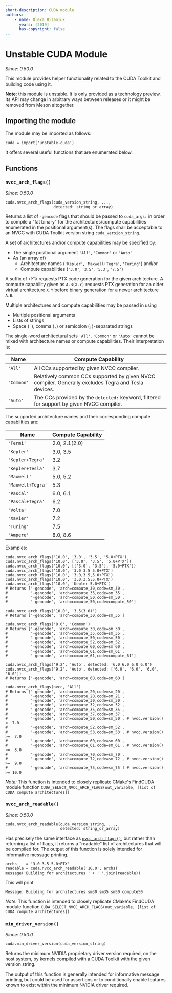 ```yaml
---
short-description: CUDA module
authors:
    - name: Olexa Bilaniuk
      years: [2019]
      has-copyright: false
...
```


# Unstable CUDA Module
_Since: 0.50.0_

This module provides helper functionality related to the CUDA Toolkit and
building code using it.


**Note**: this module is unstable. It is only provided as a technology preview.
Its API may change in arbitrary ways between releases or it might be removed
from Meson altogether.


## Importing the module

The module may be imported as follows:

``` meson
cuda = import('unstable-cuda')
```

It offers several useful functions that are enumerated below.


## Functions

### `nvcc_arch_flags()`
_Since: 0.50.0_

``` meson
cuda.nvcc_arch_flags(cuda_version_string, ...,
                     detected: string_or_array)
```

Returns a list of `-gencode` flags that should be passed to `cuda_args:` in
order to compile a "fat binary" for the architectures/compute capabilities
enumerated in the positional argument(s). The flags shall be acceptable to
an NVCC with CUDA Toolkit version string `cuda_version_string`.

A set of architectures and/or compute capabilities may be specified by:

- The single positional argument `'All'`, `'Common'` or `'Auto'`
- As (an array of)
  - Architecture names (`'Kepler'`, `'Maxwell+Tegra'`, `'Turing'`) and/or
  - Compute capabilities (`'3.0'`, `'3.5'`, `'5.3'`, `'7.5'`)

A suffix of `+PTX` requests PTX code generation for the given architecture.
A compute capability given as `A.B(X.Y)` requests PTX generation for an older
virtual architecture `X.Y` before binary generation for a newer architecture
`A.B`.

Multiple architectures and compute capabilities may be passed in using

- Multiple positional arguments
- Lists of strings
- Space (` `), comma (`,`) or semicolon (`;`)-separated strings

The single-word architectural sets `'All'`, `'Common'` or `'Auto'` cannot be
mixed with architecture names or compute capabilities. Their interpretation is:

| Name              | Compute Capability |
|-------------------|--------------------|
| `'All'`           | All CCs supported by given NVCC compiler. |
| `'Common'`        | Relatively common CCs supported by given NVCC compiler. Generally excludes Tegra and Tesla devices. |
| `'Auto'`          | The CCs provided by the `detected:` keyword, filtered for support by given NVCC compiler. |

The supported architecture names and their corresponding compute capabilities
are:

| Name              | Compute Capability |
|-------------------|--------------------|
| `'Fermi'`         | 2.0, 2.1(2.0)      |
| `'Kepler'`        | 3.0, 3.5           |
| `'Kepler+Tegra'`  | 3.2                |
| `'Kepler+Tesla'`  | 3.7                |
| `'Maxwell'`       | 5.0, 5.2           |
| `'Maxwell+Tegra'` | 5.3                |
| `'Pascal'`        | 6.0, 6.1           |
| `'Pascal+Tegra'`  | 6.2                |
| `'Volta'`         | 7.0                |
| `'Xavier'`        | 7.2                |
| `'Turing'`        | 7.5                |
| `'Ampere'`        | 8.0, 8.6           |


Examples:

    cuda.nvcc_arch_flags('10.0', '3.0', '3.5', '5.0+PTX')
    cuda.nvcc_arch_flags('10.0', ['3.0', '3.5', '5.0+PTX'])
    cuda.nvcc_arch_flags('10.0', [['3.0', '3.5'], '5.0+PTX'])
    cuda.nvcc_arch_flags('10.0', '3.0 3.5 5.0+PTX')
    cuda.nvcc_arch_flags('10.0', '3.0,3.5,5.0+PTX')
    cuda.nvcc_arch_flags('10.0', '3.0;3.5;5.0+PTX')
    cuda.nvcc_arch_flags('10.0', 'Kepler 5.0+PTX')
    # Returns ['-gencode', 'arch=compute_30,code=sm_30',
    #          '-gencode', 'arch=compute_35,code=sm_35',
    #          '-gencode', 'arch=compute_50,code=sm_50',
    #          '-gencode', 'arch=compute_50,code=compute_50']

    cuda.nvcc_arch_flags('10.0', '3.5(3.0)')
    # Returns ['-gencode', 'arch=compute_30,code=sm_35']

    cuda.nvcc_arch_flags('8.0', 'Common')
    # Returns ['-gencode', 'arch=compute_30,code=sm_30',
    #          '-gencode', 'arch=compute_35,code=sm_35',
    #          '-gencode', 'arch=compute_50,code=sm_50',
    #          '-gencode', 'arch=compute_52,code=sm_52',
    #          '-gencode', 'arch=compute_60,code=sm_60',
    #          '-gencode', 'arch=compute_61,code=sm_61',
    #          '-gencode', 'arch=compute_61,code=compute_61']

    cuda.nvcc_arch_flags('9.2', 'Auto', detected: '6.0 6.0 6.0 6.0')
    cuda.nvcc_arch_flags('9.2', 'Auto', detected: ['6.0', '6.0', '6.0', '6.0'])
    # Returns ['-gencode', 'arch=compute_60,code=sm_60']

    cuda.nvcc_arch_flags(nvcc, 'All')
    # Returns ['-gencode', 'arch=compute_20,code=sm_20',
    #          '-gencode', 'arch=compute_20,code=sm_21',
    #          '-gencode', 'arch=compute_30,code=sm_30',
    #          '-gencode', 'arch=compute_32,code=sm_32',
    #          '-gencode', 'arch=compute_35,code=sm_35',
    #          '-gencode', 'arch=compute_37,code=sm_37',
    #          '-gencode', 'arch=compute_50,code=sm_50', # nvcc.version()  <  7.0
    #          '-gencode', 'arch=compute_52,code=sm_52',
    #          '-gencode', 'arch=compute_53,code=sm_53', # nvcc.version() >=  7.0
    #          '-gencode', 'arch=compute_60,code=sm_60',
    #          '-gencode', 'arch=compute_61,code=sm_61', # nvcc.version() >=  8.0
    #          '-gencode', 'arch=compute_70,code=sm_70',
    #          '-gencode', 'arch=compute_72,code=sm_72', # nvcc.version() >=  9.0
    #          '-gencode', 'arch=compute_75,code=sm_75'] # nvcc.version() >= 10.0

_Note:_ This function is intended to closely replicate CMake's FindCUDA module
function `CUDA_SELECT_NVCC_ARCH_FLAGS(out_variable, [list of CUDA compute architectures])`



### `nvcc_arch_readable()`
_Since: 0.50.0_

``` meson
cuda.nvcc_arch_readable(cuda_version_string, ...,
                        detected: string_or_array)
```

Has precisely the same interface as [`nvcc_arch_flags()`](#nvcc_arch_flags),
but rather than returning a list of flags, it returns a "readable" list of
architectures that will be compiled for. The output of this function is solely
intended for informative message printing.

    archs    = '3.0 3.5 5.0+PTX'
    readable = cuda.nvcc_arch_readable('10.0', archs)
    message('Building for architectures ' + ' '.join(readable))

This will print

    Message: Building for architectures sm30 sm35 sm50 compute50

_Note:_ This function is intended to closely replicate CMake's FindCUDA module function
`CUDA_SELECT_NVCC_ARCH_FLAGS(out_variable, [list of CUDA compute architectures])`



### `min_driver_version()`
_Since: 0.50.0_

``` meson
cuda.min_driver_version(cuda_version_string)
```

Returns the minimum NVIDIA proprietary driver version required, on the host
system, by kernels compiled with a CUDA Toolkit with the given version string.

The output of this function is generally intended for informative message
printing, but could be used for assertions or to conditionally enable
features known to exist within the minimum NVIDIA driver required.


